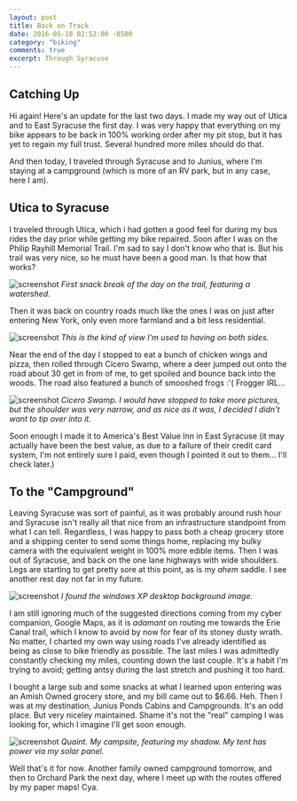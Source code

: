 ```yaml
---
layout: post
title: Back on Track
date: 2016-05-18 02:52:00 -0500
category: "biking"
comments: true
excerpt: Through Syracuse
---
```

## Catching Up

Hi again! Here's an update for the last two days. I made my way out of Utica and to East Syracuse the first day. I was very happy that everything on my bike appears to be back in 100% working order after my pit stop, but it has yet to regain my full trust. Several hundred more miles should do that.

And then today, I traveled through Syracuse and to Junius, where I'm staying at a campground (which is more of an RV park, but in any case, here I am).

## Utica to Syracuse

I traveled through Utica, which i had gotten a good feel for during my bus rides the day prior while getting my bike repaired. Soon after I was on the Philip Rayhill Memorial Trail. I'm sad to say I don't know who that is. But his trail was very nice, so he must have been a good man. Is that how that works?

![screenshot](https://raw.githubusercontent.com/glenlovett/glenlovett.github.io/master/assets/IMG_20160517_102421996.jpg)
*First snack break of the day on the trail, featuring a watershed.*

Then it was back on country roads much like the ones I was on just after entering New York, only even more farmland and a bit less residential.

![screenshot](https://raw.githubusercontent.com/glenlovett/glenlovett.github.io/master/assets/IMG_20160517_104202475.jpg)
*This is the kind of view I'm used to having on both sides.*

Near the end of the day I stopped to eat a bunch of chicken wings and pizza, then rolled through Cicero Swamp, where a deer jumped out onto the road about 30 get in from of me, to get spoiled and bounce back into the woods. The road also featured a bunch of smooshed frogs :'( Frogger IRL...

![screenshot](https://raw.githubusercontent.com/glenlovett/glenlovett.github.io/master/assets/IMG_20160517_161033151.jpg)
*Cicero Swamp. I would have stopped to take more pictures, but the shoulder was very narrow, and as nice as it was, I decided I didn't want to tip over into it.*

Soon enough I made it to America's Best Value Inn in East Syracuse (it may actually have been the best value, as due to a failure of their credit card system, I'm not entirely sure I paid, even though I pointed it out to them... I'll check later.)

## To the "Campground"

Leaving Syracuse was sort of painful, as it was probably around rush hour and Syracuse isn't really all that nice from an infrastructure standpoint from what I can tell. Regardless, I was happy to pass both a cheap grocery store and a shipping center to send some things home, replacing my bulky camera with the equivalent weight in 100% more edible items. Then I was out of Syracuse, and back on the one lane highways with wide shoulders. Legs are starting to get pretty sore at this point, as is my *ahem* saddle. I see another rest day not far in my future.

![screenshot](https://raw.githubusercontent.com/glenlovett/glenlovett.github.io/master/assets/IMG_20160518_113208717.jpg)
*I found the windows XP desktop background image.*

I am still ignoring much of the suggested directions coming from my cyber companion, Google Maps, as it is *adamant* on routing me towards the Erie Canal trail, which I know to avoid by now for fear of its stoney dusty wrath. No matter, I charted my own way using roads I've already identified as being as close to bike friendly as possible. The last miles I was admittedly constantly checking my miles, counting down the last couple. It's a habit I'm trying to avoid; getting antsy during the last stretch and pushing it too hard.

I bought a large sub and some snacks at what I learned upon entering was an Amish Owned grocery store, and my bill came out to $6.66. Heh. Then I was at my destination, Junius Ponds Cabins and Campgrounds. It's an odd place. But very niceley maintained. Shame it's not the "real" camping I was looking for, which I imagine I'll get soon enough.

![screenshot](https://raw.githubusercontent.com/glenlovett/glenlovett.github.io/master/assets/IMG_20160518_184712438.jpg)
*Quaint. My campsite, featuring my shadow. My tent has power via my solar panel.*

Well that's it for now. Another family owned campground tomorrow, and then to Orchard Park the next day, where I meet up with the routes offered by my paper maps! Cya.
